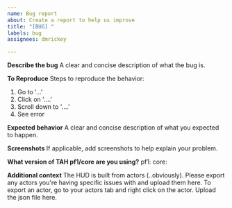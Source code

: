 ```yaml
---
name: Bug report
about: Create a report to help us improve
title: "[BUG] "
labels: bug
assignees: dmrickey

---
```


**Describe the bug**
A clear and concise description of what the bug is.

**To Reproduce**
Steps to reproduce the behavior:
1. Go to '...'
2. Click on '....'
3. Scroll down to '....'
4. See error

**Expected behavior**
A clear and concise description of what you expected to happen.

**Screenshots**
If applicable, add screenshots to help explain your problem.

**What version of TAH pf1/core are you using?**
pf1:
core:

**Additional context**
The HUD is built from actors (..obviously). Please export any actors you're having specific issues with and upload them here. To export an actor, go to your actors tab and right click on the actor. Upload the json file here.
